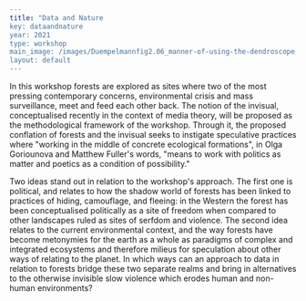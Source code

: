 ```yaml
---
title: "Data and Nature
key: dataandnature
year: 2021
type: workshop
main_image: /images/Duempelmannfig2.06_manner-of-using-the-dendroscope.jpg
layout: default
---
```


In this workshop forests are explored as sites where two of the most pressing contemporary concerns, environmental crisis and mass surveillance, meet and feed each other back. The notion of the invisual, conceptualised recently in the context of media theory, will be proposed as the methodological framework of the workshop. Through it, the proposed conflation of forests and the invisual seeks to instigate speculative practices where "working in the middle of concrete ecological formations", in Olga Goriounova and Matthew Fuller's words, "means to work with politics as matter and poetics as a condition of possibility."

Two ideas stand out in relation to the workshop's approach. The first one is political, and relates to how the shadow world of forests has been linked to practices of hiding, camouflage, and fleeing: in the Western the forest has been conceptualised politically as a site of freedom when compared to other landscapes ruled as sites of serfdom and violence. The second idea relates to the current environmental context, and the way forests have become metonymies for the earth as a whole as paradigms of complex and integrated ecosystems and therefore milieus for speculation about other ways of relating to the planet. In which ways can an approach to data in relation to forests bridge these two separate realms and bring in alternatives to the otherwise invisible slow violence which erodes human and non-human environments?

